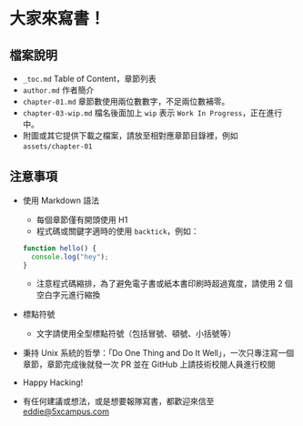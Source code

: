 # 大家來寫書！

## 檔案說明

- `_toc.md` Table of Content，章節列表
- `author.md` 作者簡介
- `chapter-01.md` 章節數使用兩位數數字，不足兩位數補零。
- `chapter-03-wip.md` 檔名後面加上 `wip` 表示 `Work In Progress`，正在進行中。
- 附圖或其它提供下載之檔案，請放至相對應章節目錄裡，例如 `assets/chapter-01`

## 注意事項

- 使用 Markdown 語法

  - 每個章節僅有開頭使用 H1
  - 程式碼或關鍵字適時的使用 `backtick`，例如：

  ```javascript
  function hello() {
    console.log("hey");
  }
  ```

  - 注意程式碼縮排，為了避免電子書或紙本書印刷時超過寬度，請使用 2 個空白字元進行縮換

- 標點符號

  - 文字請使用全型標點符號（包括冒號、頓號、小括號等）

- 秉持 Unix 系統的哲學：「Do One Thing and Do It Well」，一次只專注寫一個章節，章節完成後就發一次 PR 並在 GitHub 上請技術校閱人員進行校閱

- Happy Hacking!

- 有任何建議或想法，或是想要報隊寫書，都歡迎來信至 eddie@5xcampus.com
